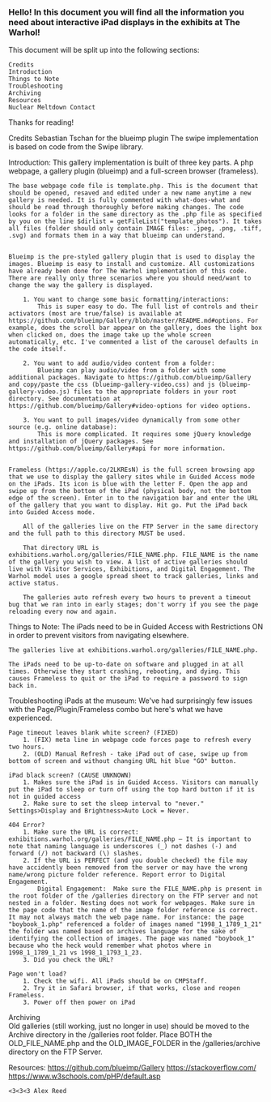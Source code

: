 ### Hello! In this document you will find all the information you need about interactive iPad displays in the exhibits at The Warhol!
This document will be split up into the following sections:

    Credits
    Introduction
    Things to Note
    Troubleshooting
    Archiving
    Resources
    Nuclear Meltdown Contact
    
Thanks for reading! 

Credits
    Sebastian Tschan for the blueimp plugin
    The swipe implementation is based on code from the Swipe library.
    
Introduction:
    This gallery implementation is built of three key parts. A php webpage, a gallery plugin (blueimp) and a full-screen browser (frameless).
    
    The base webpage code file is template.php. This is the document that should be opened, resaved and edited under a new name anytime a new gallery is needed. It is fully commented with what-does-what and should be read through thoroughly before making changes. The code looks for a folder in the same directory as the .php file as specified by you on the line $dirlist = getFileList("template_photos"). It takes all files (folder should only contain IMAGE files: .jpeg, .png, .tiff, .svg) and formats them in a way that blueimp can understand.
    
    
    Blueimp is the pre-styled gallery plugin that is used to display the images. Blueimp is easy to install and customize. All customizations have already been done for The Warhol implementation of this code. There are really only three scenarios where you should need/want to change the way the gallery is displayed.
        
        1. You want to change some basic formatting/interactions: 
            This is super easy to do. The full list of controls and their activators (most are true/false) is available at https://github.com/blueimp/Gallery/blob/master/README.md#options. For example, does the scroll bar appear on the gallery, does the light box when clicked on, does the image take up the whole screen automatically, etc. I've commented a list of the carousel defaults in the code itself.

        2. You want to add audio/video content from a folder:
            Blueimp can play audio/video from a folder with some additional packages. Navigate to https://github.com/blueimp/Gallery and copy/paste the css (blueimp-gallery-video.css) and js (blueimp-gallery-video.js) files to the appropriate folders in your root directory. See documentation at https://github.com/blueimp/Gallery#video-options for video options. 

        3. You want to pull images/video dynamically from some other source (e.g. online database): 
            This is more complicated. It requires some jQuery knowledge and installation of jQuery packages. See https://github.com/blueimp/Gallery#api for more information.
        
    
    Frameless (https://apple.co/2LKREsN) is the full screen browsing app that we use to display the gallery sites while in Guided Access mode on the iPads. Its icon is blue with the letter F. Open the app and swipe up from the bottom of the iPad (physical body, not the bottom edge of the screen). Enter in to the navigation bar and enter the URL of the gallery that you want to display. Hit go. Put the iPad back into Guided Access mode.
        
        All of the galleries live on the FTP Server in the same directory and the full path to this directory MUST be used.
        
        That directory URL is exhibitions.warhol.org/galleries/FILE_NAME.php. FILE_NAME is the name of the gallery you wish to view. A list of active galleries should live with Visitor Services, Exhibitions, and Digital Engagement. The Warhol model uses a google spread sheet to track galleries, links and active status.
        
        The galleries auto refresh every two hours to prevent a timeout bug that we ran into in early stages; don't worry if you see the page reloading every now and again. 
        

Things to Note:
    The iPads need to be in Guided Access with Restrictions ON in order to prevent visitors from navigating elsewhere.
    
    The galleries live at exhibitions.warhol.org/galleries/FILE_NAME.php.
    
    The iPads need to be up-to-date on software and plugged in at all times. Otherwise they start crashing, rebooting, and dying. This causes Frameless to quit or the iPad to require a password to sign back in.
    

Troubleshooting iPads at the museum:
    We've had surprisingly few issues with the Page/Plugin/Frameless combo but here's what we have experienced.
    
    Page timeout leaves blank white screen? (FIXED)
        1. (FIX) meta line in webpage code forces page to refresh every two hours.
        2. (OLD) Manual Refresh - take iPad out of case, swipe up from bottom of screen and without changing URL hit blue "GO" button.
    
    iPad black screen? (CAUSE UNKNOWN)
        1. Makes sure the iPad is in Guided Access. Visitors can manually put the iPad to sleep or turn off using the top hard button if it is not in guided access
        2. Make sure to set the sleep interval to "never." Settings>Display and Brightness>Auto Lock = Never.
        
    404 Error?
        1. Make sure the URL is correct: exhibitions.warhol.org/galleries/FILE_NAME.php – It is important to note that naming language is underscores (_) not dashes (-) and forward (/) not backward (\) slashes.
        2. If the URL is PERFECT (and you double checked) the file may have accidently been removed from the server or may have the wrong name/wrong picture folder reference. Report error to Digital Engagement. 
            Digital Engagement:  Make sure the FILE_NAME.php is present in the root folder of the /galleries directory on the FTP server and not nested in a folder. Nesting does not work for webpages. Make sure in the page code that the name of the image folder reference is correct. It may not always match the web page name. For instance: the page "boybook_1.php" referenced a folder of images named "1998_1_1789_1_21" the folder was named based on archives language for the sake of identifying the collection of images. The page was named "boybook_1" because who the heck would remember what photos where in 1998_1_1789_1_21 vs 1998_1_1793_1_23.
        3. Did you check the URL?
        
    Page won't load?
        1. Check the wifi. All iPads should be on CMPStaff.
        2. Try it in Safari browser, if that works, close and reopen Frameless. 
        3. Power off then power on iPad
    
        
Archiving    
    Old galleries (still working, just no longer in use) should be moved to the Archive directory in the /galleries root folder. Place BOTH the OLD_FILE_NAME.php and the OLD_IMAGE_FOLDER in the /galleries/archive directory on the FTP Server.

Resources:
    https://github.com/blueimp/Gallery
    https://stackoverflow.com/
    https://www.w3schools.com/pHP/default.asp
        
    <3<3<3 Alex Reed

